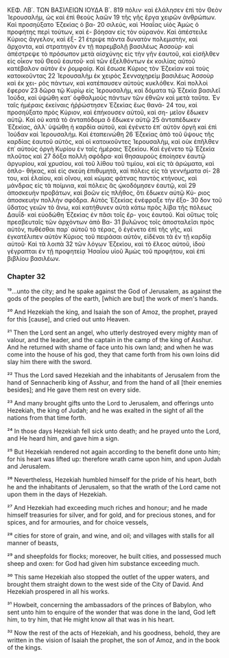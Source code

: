 ΚΕΦ. ΛΒ΄. ΤΩΝ ΒΑΣΙΛΕΙΩΝ ΙΟΥΔΑ Β΄. 819
πόλιν· καὶ ἐλάλησεν ἐπὶ τὸν Θεὸν Ἱερουσαλήμ, ὡς καὶ ἐπὶ θεοὺς λαῶν 19
τῆς γῆς ἔργα χειρῶν ἀνθρώπων. Καὶ προσηύξατο Ἑζεκίας ὁ βα- 20
σιλεύς, καὶ Ἡσαΐας υἱὸς Ἀμὼς ὁ προφήτης περὶ τούτων, καὶ ἐ-
βόησαν εἰς τὸν οὐρανόν. Καὶ ἀπέστειλε Κύριος ἄγγελον, καὶ ἐξ- 21
έτριψε πάντα δυνατὸν πολεμιστὴν, καὶ ἄρχοντα, καὶ στρατηγὸν
ἐν τῇ παρεμβολῇ βασιλέως Ἀσσοὺρ· καὶ ἀπέστρεψε τὸ πρόσωπον
μετὰ αἰσχύνης εἰς τὴν γῆν ἑαυτοῦ, καὶ εἰσῆλθεν εἰς οἶκον τοῦ Θεοῦ
ἑαυτοῦ· καὶ τῶν ἐξελθόντων ἐκ κοιλίας αὐτοῦ κατέβαλον αὐτὸν ἐν
ῥομφαίᾳ. Καὶ ἔσωσε Κύριος τὸν Ἑζεκίαν καὶ τοὺς κατοικοῦντας 22
Ἱερουσαλὴμ ἐκ χειρὸς Σενναχηρεὶμ βασιλέως Ἀσσοὺρ καὶ ἐκ χει-
ρὸς πάντων, καὶ κατέπαυσεν αὐτοὺς κυκλόθεν. Καὶ πολλοὶ ἔφερον 23
δῶρα τῷ Κυρίῳ εἰς Ἱερουσαλὴμ, καὶ δόματα τῷ Ἑζεκία βασιλεῖ
Ἰούδα, καὶ ὑψώθη κατ᾿ ὀφθαλμοὺς πάντων τῶν ἐθνῶν καὶ μετὰ
ταῦτα. Ἐν ταῖς ἡμέραις ἐκείναις ἠῤῥώστησεν Ἑζεκίας ἕως θανά- 24
του, καὶ προσηύξατο πρὸς Κύριον, καὶ ἐπήκουσεν αὐτοῦ, καὶ ση-
μεῖον ἔδωκεν αὐτῷ. Καὶ οὐ κατὰ τὸ ἀνταπόδομα ὃ ἔδωκεν αὐτῷ 25
ἀνταπέδωκεν Ἑζεκίας, ἀλλ᾿ ὑψώθη ἡ καρδία αὐτοῦ, καὶ ἐγένετο
ἐπ᾿ αὐτὸν ὀργὴ καὶ ἐπὶ Ἰούδαν καὶ Ἱερουσαλήμ. Καὶ ἐταπεινώθη 26
Ἑζεκίας ἀπὸ τοῦ ὕψους τῆς καρδίας ἑαυτοῦ αὐτὸς, καὶ οἱ κατοικοῦντες
Ἱερουσαλὴμ, καὶ οὐκ ἐπῆλθεν ἐπ᾿ αὐτοὺς ὀργὴ Κυρίου ἐν ταῖς ἡμέραις
Ἑζεκίου. Καὶ ἐγένετο τῷ Ἑζεκία πλοῦτος καὶ 27
δόξα πολλὴ σφόδρα· καὶ θησαυροὺς ἐποίησεν ἑαυτῷ ἀργυρίου, καὶ
χρυσίου, καὶ τοῦ λίθου τοῦ τιμίου, καὶ εἰς τὰ ἀρώματα, καὶ ὁπλο-
θήκας, καὶ εἰς σκεύη ἐπιθυμητὰ, καὶ πόλεις εἰς τὰ γεννήματα σί- 28
του, καὶ ἐλαίου, καὶ οἴνου, καὶ κώμας φάτνας παντὸς κτήνους,
καὶ μάνδρας εἰς τὰ ποίμνια, καὶ πόλεις ἃς ᾠκοδόμησεν ἑαυτῷ, καὶ 29
ἀποσκευὴν προβάτων, καὶ βοῶν εἰς πλῆθος, ὅτι ἔδωκεν αὐτῷ Κύ-
ριος ἀποσκευὴν πολλὴν σφόδρα. Αὐτὸς Ἑζεκίας ἐνέφραξε τὴν ἔξο- 30
δον τοῦ ὕδατος γειῶν τὸ ἄνω, καὶ κατήθυνεν αὐτὰ κάτω πρὸς
λίβα τῆς πόλεως Δαυΐδ· καὶ εὐοδώθη Ἑζεκίας ἐν πᾶσι τοῖς ἔρ-
γοις ἑαυτοῦ. Καὶ οὕτως τοῖς πρεσβευταῖς τῶν ἀρχόντων ἀπὸ Βα- 31
βυλῶνος τοῖς ἀποσταλεῖσι πρὸς αὐτὸν, πυθέσθαι παρ᾿ αὐτοῦ τὸ
τέρας, ὃ ἐγένετο ἐπὶ τῆς γῆς, καὶ ἐγκατέλιπεν αὐτὸν Κύριος τοῦ
πειράσαι αὐτὸν, εἰδέναι τὰ ἐν τῇ καρδίᾳ αὐτοῦ· Καὶ τὰ λοιπὰ 32
τῶν λόγων Ἑζεκίου, καὶ τὸ ἔλεος αὐτοῦ, ἰδοὺ γέγραπται ἐν τῇ
προφητείᾳ Ἡσαΐου υἱοῦ Ἀμὼς τοῦ προφήτου, καὶ ἐπὶ βιβλίου βασιλέων.

### Chapter 32

¹⁹...unto the city; and he spake against the God of Jerusalem, as against the gods of the peoples of the earth, [which are but] the work of men's hands.

²⁰ And Hezekiah the king, and Isaiah the son of Amoz, the prophet, prayed for this [cause], and cried out unto Heaven.

²¹ Then the Lord sent an angel, who utterly destroyed every mighty man of valour, and the leader, and the captain in the camp of the king of Asshur. And he returned with shame of face unto his own land; and when he was come into the house of his god, they that came forth from his own loins did slay him there with the sword.

²² Thus the Lord saved Hezekiah and the inhabitants of Jerusalem from the hand of Sennacherib king of Asshur, and from the hand of all [their enemies besides]; and He gave them rest on every side.

²³ And many brought gifts unto the Lord to Jerusalem, and offerings unto Hezekiah, the king of Judah; and he was exalted in the sight of all the nations from that time forth.

²⁴ In those days Hezekiah fell sick unto death; and he prayed unto the Lord, and He heard him, and gave him a sign.

²⁵ But Hezekiah rendered not again according to the benefit done unto him; for his heart was lifted up: therefore wrath came upon him, and upon Judah and Jerusalem.

²⁶ Nevertheless, Hezekiah humbled himself for the pride of his heart, both he and the inhabitants of Jerusalem, so that the wrath of the Lord came not upon them in the days of Hezekiah.

²⁷ And Hezekiah had exceeding much riches and honour; and he made himself treasuries for silver, and for gold, and for precious stones, and for spices, and for armouries, and for choice vessels,

²⁸ cities for store of grain, and wine, and oil; and villages with stalls for all manner of beasts,

²⁹ and sheepfolds for flocks; moreover, he built cities, and possessed much sheep and oxen: for God had given him substance exceeding much.

³⁰ This same Hezekiah also stopped the outlet of the upper waters, and brought them straight down to the west side of the City of David. And Hezekiah prospered in all his works.

³¹ Howbeit, concerning the ambassadors of the princes of Babylon, who sent unto him to enquire of the wonder that was done in the land, God left him, to try him, that He might know all that was in his heart.

³² Now the rest of the acts of Hezekiah, and his goodness, behold, they are written in the vision of Isaiah the prophet, the son of Amoz, and in the book of the kings.